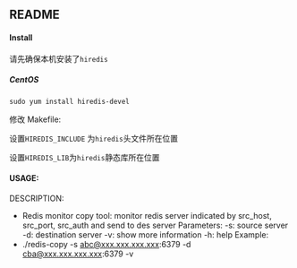 
## README

#### Install
请先确保本机安装了`hiredis`

##### CentOS

```
sudo yum install hiredis-devel
```

修改 Makefile:

设置`HIREDIS_INCLUDE` 为`hiredis`头文件所在位置

设置`HIREDIS_LIB`为`hiredis`静态库所在位置

#### USAGE:

DESCRIPTION:
 - Redis monitor copy tool: monitor redis server indicated by src_host, src_port, src_auth and send to des server
Parameters: 
   -s: source server 
   -d: destination server 
   -v: show more information 
   -h: help 
Example: 
 - ./redis-copy -s abc@xxx.xxx.xxx.xxx:6379 -d cba@xxx.xxx.xxx.xxx:6379 -v
